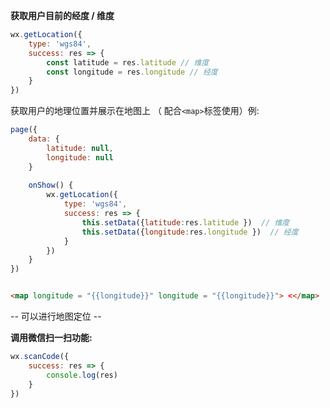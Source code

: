 **获取用户目前的经度 / 维度**

```javascript
wx.getLocation({
    type: 'wgs84',
    success: res => {
        const latitude = res.latitude // 维度
        const longitude = res.longitude // 经度
    }
}) 
```

  获取用户的地理位置并展示在地图上 （ 配合`<map>`标签使用）例:

```javascript
page({
    data: {
        latitude: null,
        longitude: null
    }
    
    onShow() {
        wx.getLocation({
            type: 'wgs84',
            success: res => {
                this.setData({latitude:res.latitude })  // 维度
                this.setData({longitude:res.longitude })  // 经度
            }
        }) 
    }
})



```

```html
<map longitude = "{{longitude}}" longitude = "{{longitude}}"> <</map>
```

-- 可以进行地图定位 -- 





**调用微信扫一扫功能:**

```javascript
wx.scanCode({
    success: res => {
        console.log(res)
    }
})
```



